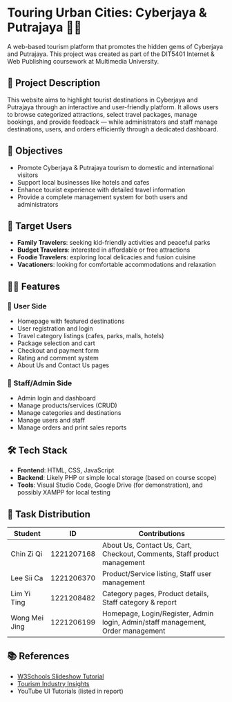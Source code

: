 # Touring Urban Cities: Cyberjaya & Putrajaya 🌆🌐

A web-based tourism platform that promotes the hidden gems of Cyberjaya and Putrajaya. This project was created as part of the DIT5401 Internet & Web Publishing coursework at Multimedia University.

## 📌 Project Description

This website aims to highlight tourist destinations in Cyberjaya and Putrajaya through an interactive and user-friendly platform. It allows users to browse categorized attractions, select travel packages, manage bookings, and provide feedback — while administrators and staff manage destinations, users, and orders efficiently through a dedicated dashboard.


## 🎯 Objectives

- Promote Cyberjaya & Putrajaya tourism to domestic and international visitors
- Support local businesses like hotels and cafes
- Enhance tourist experience with detailed travel information
- Provide a complete management system for both users and administrators

## 👤 Target Users

- **Family Travelers**: seeking kid-friendly activities and peaceful parks
- **Budget Travelers**: interested in affordable or free attractions
- **Foodie Travelers**: exploring local delicacies and fusion cuisine
- **Vacationers**: looking for comfortable accommodations and relaxation

## 🧑‍💻 Features

### 🔹 User Side
- Homepage with featured destinations
- User registration and login
- Travel category listings (cafes, parks, malls, hotels)
- Package selection and cart
- Checkout and payment form
- Rating and comment system
- About Us and Contact Us pages

### 🔹 Staff/Admin Side
- Admin login and dashboard
- Manage products/services (CRUD)
- Manage categories and destinations
- Manage users and staff
- Manage orders and print sales reports

## 🛠️ Tech Stack

- **Frontend**: HTML, CSS, JavaScript
- **Backend**: Likely PHP or simple local storage (based on course scope)
- **Tools**: Visual Studio Code, Google Drive (for demonstration), and possibly XAMPP for local testing

## 🧩 Task Distribution

| Student | ID | Contributions |
|--------|------------|-------------|
| Chin Zi Qi | 1221207168 | About Us, Contact Us, Cart, Checkout, Comments, Staff product management |
| Lee Sii Ca | 1221206370 | Product/Service listing, Staff user management |
| Lim Yi Ting | 1221208482 | Category pages, Product details, Staff category & report |
| Wong Mei Jing | 1221206199 | Homepage, Login/Register, Admin login, Admin/staff management, Order management |



## 📚 References

- [W3Schools Slideshow Tutorial](https://www.w3schools.com/howto/howto_js_slideshow.asp)
- [Tourism Industry Insights](https://audiencex.com/insights/tourism-advertising/)
- YouTube UI Tutorials (listed in report)


